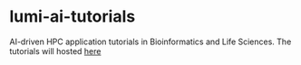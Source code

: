# lumi-ai-tutorials
AI-driven HPC application tutorials in Bioinformatics and Life Sciences. The tutorials will hosted  [here](https://yetulaxman.github.io/lumi-ai-tutorials/)
